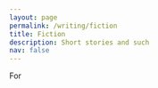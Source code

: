 ```yaml
---
layout: page
permalink: /writing/fiction
title: Fiction
description: Short stories and such
nav: false
---
```


For